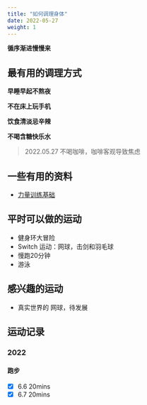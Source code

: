 ```yaml
---
title: "如何调理身体"
date: 2022-05-27
weight: 1
---
```


**循序渐进慢慢来**



## 最有用的调理方式

**早睡早起不熬夜**

**不在床上玩手机**

**饮食清淡忌辛辣**

**不喝含糖快乐水**



> 2022.05.27 不喝咖啡，咖啡客观导致焦虑

## 一些有用的资料

+ [力量训练基础](https://book.douban.com/subject/26863470/)



## 平时可以做的运动

+ 健身环大冒险
+ Switch 运动：网球，击剑和羽毛球
+ 慢跑20分钟
+ 游泳

## 感兴趣的运动

+ 真实世界的 网球，待发展

## 运动记录

### 2022

#### 跑步

+ [x] 6.6 20mins
+ [x] 6.7 20mins

